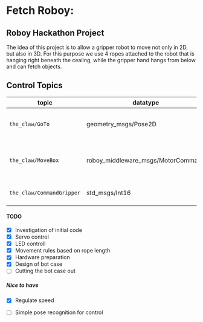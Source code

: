 # Fetch Roboy: 
## Roboy Hackathon Project

The idea of this project is to allow a gripper robot to move not only in 2D, but also in 3D. For this purpose we use 4 ropes attached to the robot that is hanging right beneath the cealing, while the gripper hand hangs from below and can fetch objects. 

## Control Topics
topic | datatype | description
--- | --- | ---
`the_claw/GoTo` | geometry_msgs/Pose2D | Euclidean coordinates of desired position
`the_claw/MoveBox` | roboy_middleware_msgs/MotorCommand | Actuate the servos of the box (always id:"0")
`the_claw/CommandGripper` | std_msgs/Int16 | Commands gripper motor

#### TODO

- [x] Investigation of initial code
- [x] Servo control
- [x] LED controll
- [x] Movement rules based on rope length
- [x] Hardware preparation
- [x] Design of bot case
- [ ] Cutting the bot case out

##### Nice to have
- [x] Regulate speed 
- [ ] Simple pose recognition for control

